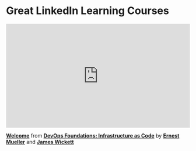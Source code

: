 <h1>Great LinkedIn Learning Courses</h1>

<div style="position:relative;height:0;padding-bottom:56.25%"><iframe width="640" height="360" src="https://www.linkedin.com/learning/embed/devops-foundations-infrastructure-as-code/welcome?autoplay=false&claim=AQFGUcB5urz37AAAAYeP2Fvteaz37CrfZj9A-MIrxIDCd1cZpG8xqJn632C6JH9D4t2N2xM3Q1Ul1tsXV4-vCN3BuqL8I6KEbs9Yxcy5BQY7SbwVcaEy4FQh5Lhy5gWbNBPBX8dOO0WTwp7JHCxmblHUiKvWGwks6hkfy-Jla6nFg9z4Uz7bC3uMiPv6g-nU7ptQv9LXF_zJt53G621ml9lZ8E0LtZv3Dq8ntfApOby7f_XAebt2hRYwx_0Hq0OvWSw5SJJdUK7K1GnP-f-tPympXwxpWVwiTWKrKbcc620nAU86NAgmI7rY_1qFyqTYfZ0dZ9wMcy89PYbpEVUIHEytV1EZYWAtVmOBORDv-otVRzWiswffU61T0Z_z1vu1NL8KY7X2TPiVDZggW9Uy-o6VDBMsWu6IdkNVcTW5K8RgoZ2nFObU44fzZreDkw34NAwNFjxMazLwxeH5WqGIMEjDrPRrCFGlinbKeFyysKXFxE8I2YhCaeOWj-Prml5x0yjTr7aS6ITFiJtEHWBW1HnjhIAmNkQNwyEzUcViLIdhXAbMfu34wW4lAYYd4scN85xGvA_e0XQJ5to7-LO0N4ZaVhy9st9ye3xosL37P7Re9dweoA70u-HmhrcbylO6f4Yd9_miw9PSBpirmFPO5NPa7F013gVQOwORv24nbKZqA-ZPQvm_Yx9uIWkpLIj-OxnFHaGnCEU2lOq8YccQO588GdYSRZN7R9j2HiCloa6hM25EW7Z7MNhQJrTK4gxWXZntmyygqbT15GJ3BxHNTVhKNg761VqnanrNxXwUxV3uNHyAX9WQTskw43_KLE5dDfTkIT7eZsta9Q-VMIKV8x-auFoZpjlgjEVhNMO40LJdPD70llB8Ng_z2dNTDZZOSYr4138Fzd0vW2DUAvSI4Nfe313EiyVefG_qr7BMIF5Lf_K-Zqq6Nvc9zOBrdcYlGkOTBm4jxBD5syfMJyUL7NiG8Nvu7j54EEBcs15q5LvhdmYqeIYCHOpKhfTn_ZKUdwdzn32Ls8uMujzGxPlBoWDafaC8d4KEm0ctUAPmmWyJWyQuDt6d9Cl6CI8jEzAh7lOt_qCRCx2QeCsryU-BxLIGeBYykhMY7SK11QvKEVt1jytwIfnUiSsz1ciNl6cO6wtRzKzdaLP_zwqZ2RkryY1I_Iw&lipi=urn%3Ali%3Apage%3Ad_learning_content%3BSLQBMrSHS1%2BNLgRiMw%2B48Q%3D%3D&licu" mozallowfullscreen="true" webkitallowfullscreen="true" allowfullscreen="true" frameborder="0" style="position:absolute;width:100%;height:100%;left:0"></iframe></div><p><strong><a href="https://www.linkedin.com/learning/devops-foundations-infrastructure-as-code/welcome?trk=embed_lil">Welcome</a></strong> from <strong><a href="https://www.linkedin.com/learning/devops-foundations-infrastructure-as-code?trk=embed_lil">DevOps Foundations: Infrastructure as Code</a></strong> by <strong><a href="https://www.linkedin.com/learning/instructors/ernest-mueller?trk=embed_lil">Ernest Mueller</a></strong> and <strong><a href="https://www.linkedin.com/learning/instructors/james-wickett?trk=embed_lil">James Wickett</a></strong></p>
